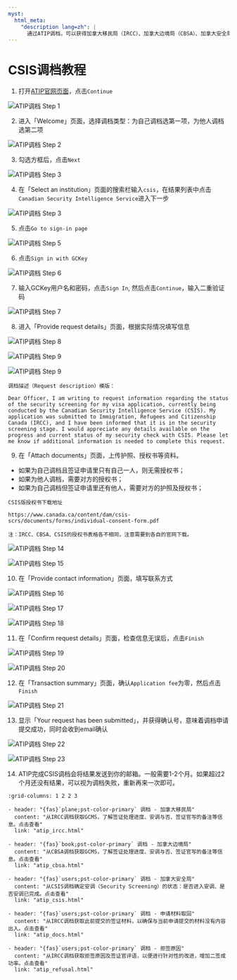 ```yaml
---
myst:
  html_meta:
    "description lang=zh": |
      通过ATIP调档，可以获得加拿大移民局（IRCC）、加拿大边境局（CBSA）、加拿大安全局（CSIS）在处理签证申请时的相关信息。
---
```


# CSIS调档教程

<div class="dividing-line"></div>

1. 打开[ATIP官网页面](https://atip-aiprp.tbs-sct.gc.ca/en/Home/Privacy)，点击`Continue`

![ATIP调档 Step 1](/_static/images/guide/tools_official/atip/cbsa/08.png)

2. 进入「Welcome」页面，选择调档类型：为自己调档选第一项，为他人调档选第二项

![ATIP调档 Step 2](/_static/images/guide/tools_official/atip/cbsa/09.png)

3. 勾选方框后，点击`Next`

![ATIP调档 Step 3](/_static/images/guide/tools_official/atip/cbsa/10.png)

4. 在「Select an institution」页面的搜索栏输入`csis`，在结果列表中点击`Canadian Security Intelligence Service`进入下一步

![ATIP调档 Step 3](/_static/images/guide/tools_official/atip/csis/04.png)

5. 点击`Go to sign-in page`

![ATIP调档 Step 5](/_static/images/guide/tools_official/atip/cbsa/12.png)

6. 点击`Sign in with GCKey`

![ATIP调档 Step 6](/_static/images/guide/tools_official/atip/cbsa/13.png)

7. 输入GCKey用户名和密码，点击`Sign In`, 然后点击`Continue`，输入二重验证码

![ATIP调档 Step 7](/_static/images/guide/tools_official/atip/cbsa/14.png)

8. 进入「Provide request details」页面，根据实际情况填写信息

![ATIP调档 Step 8](/_static/images/guide/tools_official/atip/cbsa/19.png)

![ATIP调档 Step 9](/_static/images/guide/tools_official/atip/csis/05.png)

![ATIP调档 Step 9](/_static/images/guide/tools_official/atip/csis/06.png)

```{admonition} 模版
调档描述（Request description）模版：

Dear Officer, I am writing to request information regarding the status of the security screening for my visa application, currently being conducted by the Canadian Security Intelligence Service (CSIS). My application was submitted to Immigration, Refugees and Citizenship Canada (IRCC), and I have been informed that it is in the security screening stage. I would appreciate any details available on the progress and current status of my security check with CSIS. Please let me know if additional information is needed to complete this request.
```

9. 在「Attach documents」页面，上传护照、授权书等资料。
- 如果为自己调档且签证申请里只有自己一人，则无需授权书；
- 如果为他人调档，需要对方的授权书；
- 如果为自己调档但签证申请里还有他人，需要对方的护照及授权书；

```{seealso} 
CSIS版授权书下载地址

https://www.canada.ca/content/dam/csis-scrs/documents/forms/individual-consent-form.pdf

注：IRCC、CBSA、CSIS的授权书表格各不相同，注意需要到各自的官网下载。
```

![ATIP调档 Step 14](/_static/images/guide/tools_official/atip/cbsa/24.png)

![ATIP调档 Step 15](/_static/images/guide/tools_official/atip/cbsa/25.png)


10. 在「Provide contact information」页面，填写联系方式

![ATIP调档 Step 16](/_static/images/guide/tools_official/atip/cbsa/26.png)

![ATIP调档 Step 17](/_static/images/guide/tools_official/atip/cbsa/27.png)

![ATIP调档 Step 18](/_static/images/guide/tools_official/atip/cbsa/28.png)


11. 在「Confirm request details」页面，检查信息无误后，点击`Finish`


![ATIP调档 Step 19](/_static/images/guide/tools_official/atip/csis/07.png)

![ATIP调档 Step 20](/_static/images/guide/tools_official/atip/cbsa/30.png)


12. 在「Transaction summary」页面，确认`Application fee`为零，然后点击`Finish`

![ATIP调档 Step 21](/_static/images/guide/tools_official/atip/csis/08.png)

13. 显示「Your request has been submitted」，并获得确认号，意味着调档申请提交成功，同时会收到email确认

![ATIP调档 Step 22](/_static/images/guide/tools_official/atip/csis/09.png)

![ATIP调档 Step 23](/_static/images/guide/tools_official/atip/csis/10.png)

14. ATIP完成CSIS调档会将结果发送到你的邮箱。一般需要1-2个月。如果超过2个月还没有结果，可以视为调档失败，重新再来一次即可。

<div class="dividing-line"></div>

```{gallery-grid}
:grid-columns: 1 2 2 3

- header: "{fas}`plane;pst-color-primary` 调档 - 加拿大移民局"
  content: "从IRCC调档获取GCMS，了解签证处理进度、安调与否、签证官写的备注等信息。点击查看"
  link: "atip_ircc.html"

- header: "{fas}`book;pst-color-primary` 调档 - 加拿大边境局"
  content: "从CBSA调档获取GCMS，了解签证处理进度、安调与否、签证官写的备注等信息。点击查看"
  link: "atip_cbsa.html"

- header: "{fas}`users;pst-color-primary` 调档 - 加拿大安全局"
  content: "从CSIS调档确定安调（Security Screening）的状态：是否进入安调、是否安调已完成。点击查看"
  link: "atip_csis.html"

- header: "{fas}`users;pst-color-primary` 调档 - 申请材料取回"
  content: "从IRCC调档获取此前提交的签证材料，以确保与当前申请提交的材料没有内容出入。点击查看"
  link: "atip_docs.html"

- header: "{fas}`users;pst-color-primary` 调档 - 拒签原因"
  content: "从IRCC调档获取拒签原因及签证官评语，以便进行针对性的改进，增加二签成功率。点击查看"
  link: "atip_refusal.html"
```


<div class="dividing-line"></div>

